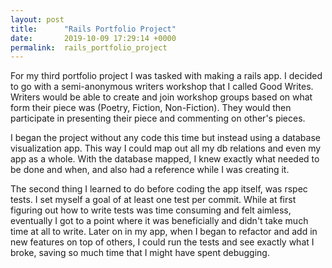 ```yaml
---
layout: post
title:      "Rails Portfolio Project"
date:       2019-10-09 17:29:14 +0000
permalink:  rails_portfolio_project
---
```




For my third portfolio project I was tasked with making a rails app. I decided to go with a semi-anonymous writers workshop that I called Good Writes. Writers would be able to create and join workshop groups based on what form their piece was (Poetry, Fiction, Non-Fiction). They would then participate in presenting their piece and commenting on other's pieces.

I began the project without any code this time but instead using a database visualization app. This way I could map out all my db relations and even my app as a whole. With the database mapped, I knew exactly what needed to be done and when, and also had a reference while I was creating it.

The second thing I learned to do before coding the app itself, was rspec tests. I set myself a goal of at least one test per commit. While at first figuring out how to write tests was time consuming and felt aimless, eventually I got to a point where it was beneficially and didn't take much time at all to write. Later on in my app, when I began to refactor and add in new features on top of others, I could run the tests and see exactly what I broke, saving so much time that I might have spent debugging.
